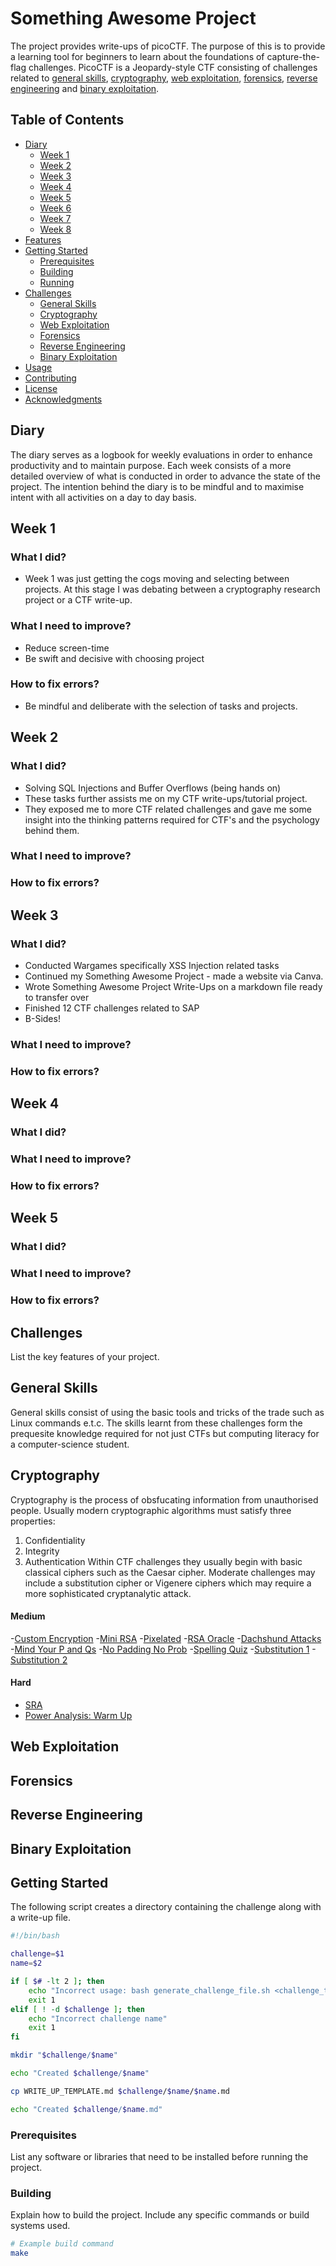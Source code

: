 # Something Awesome Project 

The project provides write-ups of picoCTF. The purpose of this is to provide a learning tool for
beginners to learn about the foundations of capture-the-flag challenges. PicoCTF is a Jeopardy-style
CTF consisting of challenges related to [general skills](#general-skills), [cryptography](#cryptography), [web exploitation](#web-exploitation), [forensics](#forensics), [reverse engineering](#reverse-engineering) and [binary exploitation](#binary-exploitation).
## Table of Contents
- [Diary](#diary)
  - [Week 1](#week-1)
  - [Week 2](#week-2)
  - [Week 3](#week-3)
  - [Week 4](#week-4)
  - [Week 5](#week-5)
  - [Week 6](#week-6)
  - [Week 7](#week-7)
  - [Week 8](#week-8)
- [Features](#features)
- [Getting Started](#getting-started)
  - [Prerequisites](#prerequisites)
  - [Building](#building)
  - [Running](#running)
- [Challenges](#challenges)
  - [General Skills](#general-skills)
  - [Cryptography](#cryptography)
  - [Web Exploitation](#web-exploitation)
  - [Forensics](#forensics)
  - [Reverse Engineering](#reverse-engineering)
  - [Binary Exploitation](#binary-exploitation)
- [Usage](#usage)
- [Contributing](#contributing)
- [License](#license)
- [Acknowledgments](#acknowledgments)
## Diary
  The diary serves as a logbook for weekly evaluations in order to enhance productivity and to maintain purpose. 
  Each week consists of a more detailed overview of what is conducted in order to advance the state of the project. 
  The intention behind the diary is to be mindful and to maximise intent with all activities on a day to day basis.
## Week 1
  ### What I did?
  - Week 1 was just getting the cogs moving and selecting between projects. At this stage I was debating between a cryptography 
  research project or a CTF write-up. 
  ### What I need to improve?
  - Reduce screen-time
  - Be swift and decisive with choosing project
  ### How to fix errors?
  - Be mindful and deliberate with the selection of tasks and projects.
## Week 2
   ### What I did?
  - Solving SQL Injections and Buffer Overflows (being hands on)
  - These tasks further assists me on my CTF write-ups/tutorial project.
  - They exposed me to more CTF related challenges and gave me some insight into the thinking patterns required for CTF's and the psychology behind them.
  ### What I need to improve?

  ### How to fix errors?
## Week 3
   ### What I did?
  - Conducted Wargames specifically XSS Injection related tasks
  - Continued my Something Awesome Project - made a website via Canva.
  - Wrote Something Awesome Project Write-Ups on a markdown file ready to transfer over
  - Finished 12 CTF challenges related to SAP
  - B-Sides!
   ### What I need to improve?

   ### How to fix errors?
## Week 4
   ### What I did?

   ### What I need to improve?

   ### How to fix errors?
## Week 5
  ### What I did?

  ### What I need to improve?

  ### How to fix errors?
## Challenges
List the key features of your project.
## General Skills
General skills consist of using the basic tools and tricks of the trade such as Linux commands e.t.c. The skills learnt from these
challenges form the prequesite knowledge required for not just CTFs but computing literacy for a computer-science student. 
## Cryptography
Cryptography is the process of obsfucating information from unauthorised people. Usually modern cryptographic algorithms must
satisfy three properties: 
1. Confidentiality
2. Integrity
3. Authentication
Within CTF challenges they usually begin with basic classical ciphers such as the Caesar cipher. Moderate challenges may include
a substitution cipher or Vigenere ciphers which may require a more sophisticated cryptanalytic attack.
#### Medium
-[Custom Encryption](https://github.com/kaliypsocraft/something-awesome/blob/main/crypto/custom_encryption/la_cifra_de.md)
-[Mini RSA](https://github.com/kaliypsocraft/something-awesome/blob/main/crypto/mini_rsa/mini_rsa.md)
-[Pixelated](https://github.com/kaliypsocraft/something-awesome/blob/main/crypto/pixelated/pixelated.md)
-[RSA Oracle](https://github.com/kaliypsocraft/something-awesome/blob/main/crypto/rsa_oracle/rsa_oracle.md)
-[Dachshund Attacks](https://github.com/kaliypsocraft/something-awesome/blob/main/crypto/dachshund_attacks/dachshund_attacks.md)
-[Mind Your P and Qs](https://github.com/kaliypsocraft/something-awesome/blob/main/crypto/mind_your_p_and_qs/mind_your_p_and_qs.md)
-[No Padding No Prob](https://github.com/kaliypsocraft/something-awesome/blob/main/crypto/no_padding_no_prob/no_padding_no_prob.md)
-[Spelling Quiz](https://github.com/kaliypsocraft/something-awesome/blob/main/crypto/spelling_quiz/spelling_quiz.md)
-[Substitution 1](https://github.com/kaliypsocraft/something-awesome/blob/main/crypto/substitution_1/substitution_1.md)
-[Substitution 2](https://github.com/kaliypsocraft/something-awesome/blob/main/crypto/substitution_2/substitution_2.md)

#### Hard
- [SRA](https://github.com/kaliypsocraft/something-awesome/blob/main/crypto/sra_hard/sra_hard.md)
- [Power Analysis: Warm Up](https://github.com/kaliypsocraft/something-awesome/blob/main/crypto/power_analysis_0/power_analysis_0.md)

## Web Exploitation

## Forensics

## Reverse Engineering

## Binary Exploitation

## Getting Started
The following script creates a directory containing the challenge along with 
a write-up file.
```bash
#!/bin/bash

challenge=$1
name=$2

if [ $# -lt 2 ]; then
    echo "Incorrect usage: bash generate_challenge_file.sh <challenge_type> <name>"
    exit 1
elif [ ! -d $challenge ]; then
    echo "Incorrect challenge name"
    exit 1
fi

mkdir "$challenge/$name"

echo "Created $challenge/$name"

cp WRITE_UP_TEMPLATE.md $challenge/$name/$name.md

echo "Created $challenge/$name.md"

```

### Prerequisites

List any software or libraries that need to be installed before running the project.

### Building

Explain how to build the project. Include any specific commands or build systems used.

```bash
# Example build command
make

